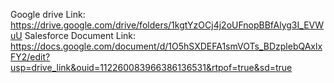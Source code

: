 Google drive Link: https://drive.google.com/drive/folders/1kgtYzOCj4j2oUFnopBBfAlyg3I_EVWuU
Salesforce Document Link: https://docs.google.com/document/d/1O5hSXDEFA1smVOTs_BDzplebQAxlxFY2/edit?usp=drive_link&ouid=112260083966386136531&rtpof=true&sd=true
